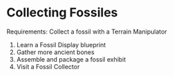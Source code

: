 # Collecting Fossiles
Requirements: Collect a fossil with a Terrain Manipulator

1. Learn a Fossil Display blueprint
2. Gather more ancient bones
3. Assemble and package a fossil exhibit
4. Visit a Fossil Collector
